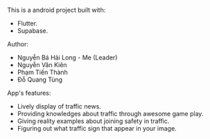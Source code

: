 This is a android project built with:
- Flutter.
- Supabase.

Author:
- Nguyễn Bá Hải Long - Me (Leader)
- Nguyễn Văn Kiên
- Phạm Tiến Thành
- Đỗ Quang Tùng

App's features:
- Lively display of traffic news.
- Providing knowledges about traffic through awesome game play.
- Giving reality examples about joining safety in traffic.
- Figuring out what traffic sign that appear in your image.
